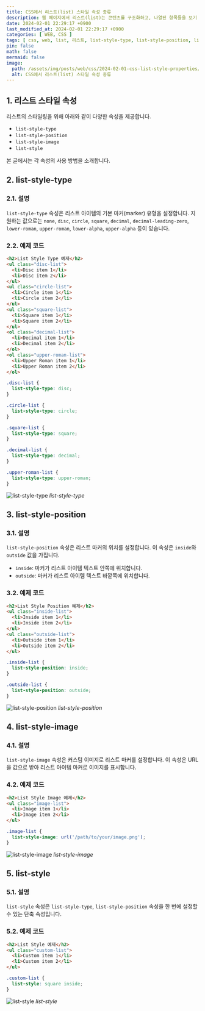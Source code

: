 ```yaml
---
title: CSS에서 리스트(list) 스타일 속성 종류
description: 웹 페이지에서 리스트(list)는 콘텐츠를 구조화하고, 나열된 항목들을 보기 좋게 정리하는 데 사용하기 좋습니다. 이 글에서는 리스트 스타일 속성들을 설명합니다.
date: 2024-02-01 22:29:17 +0900
last_modified_at: 2024-02-01 22:29:17 +0900
categories: [ WEB, CSS ]
tags: [ css, web, list, 리스트, list-style-type, list-style-position, list-style-image, list-style ]
pin: false
math: false
mermaid: false
image:
  path: /assets/img/posts/web/css/2024-02-01-css-list-style-properties/thumbnail.webp
  alt: CSS에서 리스트(list) 스타일 속성 종류
---
```


## 1. 리스트 스타일 속성

리스트의 스타일링을 위해 아래와 같이 다양한 속성을 제공합니다.

- `list-style-type`
- `list-style-position`
- `list-style-image`
- `list-style`

본 글에서는 각 속성의 사용 방법을 소개합니다.

## 2. list-style-type

### 2.1. 설명

`list-style-type` 속성은 리스트 아이템의 기본 마커(marker) 유형을 설정합니다. 지원하는
값으로는 `none`, `disc`, `circle`, `square`, `decimal`, `decimal-leading-zero`, `lower-roman`, `upper-roman`, `lower-alpha`, `upper-alpha`
등이 있습니다.

### 2.2. 예제 코드

```html
<h2>List Style Type 예제</h2>
<ul class="disc-list">
  <li>Disc item 1</li>
  <li>Disc item 2</li>
</ul>
<ul class="circle-list">
  <li>Circle item 1</li>
  <li>Circle item 2</li>
</ul>
<ul class="square-list">
  <li>Square item 1</li>
  <li>Square item 2</li>
</ul>
<ol class="decimal-list">
  <li>Decimal item 1</li>
  <li>Decimal item 2</li>
</ol>
<ol class="upper-roman-list">
  <li>Upper Roman item 1</li>
  <li>Upper Roman item 2</li>
</ol>
```

```css
.disc-list {
  list-style-type: disc;
}

.circle-list {
  list-style-type: circle;
}

.square-list {
  list-style-type: square;
}

.decimal-list {
  list-style-type: decimal;
}

.upper-roman-list {
  list-style-type: upper-roman;
}
```

![list-style-type](/assets/img/posts/web/css/2024-02-01-css-list-style-properties/ex2.webp)
_list-style-type_

## 3. list-style-position

### 3.1. 설명

`list-style-position` 속성은 리스트 마커의 위치를 설정합니다. 이 속성은 `inside`와 `outside` 값을 가집니다.

- `inside`: 마커가 리스트 아이템 텍스트 안쪽에 위치합니다.
- `outside`: 마커가 리스트 아이템 텍스트 바깥쪽에 위치합니다.

### 3.2. 예제 코드

```html
<h2>List Style Position 예제</h2>
<ul class="inside-list">
  <li>Inside item 1</li>
  <li>Inside item 2</li>
</ul>
<ul class="outside-list">
  <li>Outside item 1</li>
  <li>Outside item 2</li>
</ul>
```

```css
.inside-list {
  list-style-position: inside;
}

.outside-list {
  list-style-position: outside;
}
```

![list-style-position](/assets/img/posts/web/css/2024-02-01-css-list-style-properties/ex3.webp)
_list-style-position_

## 4. list-style-image

### 4.1. 설명

`list-style-image` 속성은 커스텀 이미지로 리스트 마커를 설정합니다. 이 속성은 URL을 값으로 받아 리스트 아이템 마커로 이미지를 표시합니다.

### 4.2. 예제 코드

```html
<h2>List Style Image 예제</h2>
<ul class="image-list">
  <li>Image item 1</li>
  <li>Image item 2</li>
</ul>
```

```css
.image-list {
  list-style-image: url('/path/to/your/image.png');
}
```

![list-style-image](/assets/img/posts/web/css/2024-02-01-css-list-style-properties/ex4.webp)
_list-style-image_

## 5. list-style

### 5.1. 설명

`list-style` 속성은 `list-style-type`, `list-style-position` 속성을 한 번에 설정할 수 있는 단축 속성입니다.

### 5.2. 예제 코드

```html
<h2>List Style 예제</h2>
<ul class="custom-list">
  <li>Custom item 1</li>
  <li>Custom item 2</li>
</ul>
```

```css
.custom-list {
  list-style: square inside;
}
```

![list-style](/assets/img/posts/web/css/2024-02-01-css-list-style-properties/ex5.webp)
_list-style_
